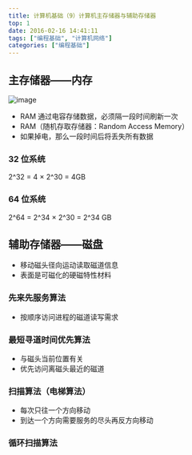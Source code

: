 ```yaml
---
title: 计算机基础（9）计算机主存储器与辅助存储器
top: 1
date: 2016-02-16 14:41:11
tags: ["编程基础", "计算机网络"]
categories: ["编程基础"]
---
```


## 主存储器——内存

![image](https://tvax1.sinaimg.cn/large/a616b9a4gy1ghljgjftj8j20zr0el40s.jpg)

* RAM 通过电容存储数据，必须隔一段时间刷新一次
* RAM（随机存取存储器：Random Access Memory）
* 如果掉电，那么一段时间后将丢失所有数据

### 32 位系统

2^32 = 4 × 2^30 = 4GB

### 64 位系统

2^64 = 2^34 × 2^30 = 2^34 GB

## 辅助存储器——磁盘

* 移动磁头径向运动读取磁道信息
* 表面是可磁化的硬磁特性材料

### 先来先服务算法

* 按顺序访问进程的磁道读写需求

### 最短寻道时间优先算法

* 与磁头当前位置有关
* 优先访问离磁头最近的磁道

### 扫描算法（电梯算法）

* 每次只往一个方向移动
* 到达一个方向需要服务的尽头再反方向移动

### 循环扫描算法
